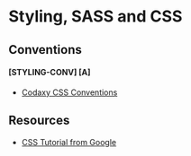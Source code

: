 # Styling, SASS and CSS

## Conventions
#### [STYLING-CONV] [A]

- [Codaxy CSS Conventions](css-conventions.md)


## Resources 

- [CSS Tutorial from Google](https://web.dev/learn/css/)
